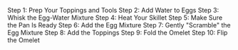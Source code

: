 Step 1: Prep Your Toppings and Tools
Step 2: Add Water to Eggs
Step 3: Whisk the Egg-Water Mixture
Step 4: Heat Your Skillet
Step 5: Make Sure the Pan Is Ready
Step 6: Add the Egg Mixture
Step 7: Gently "Scramble" the Egg Mixture
Step 8: Add the Toppings
Step 9: Fold the Omelet
Step 10: Flip the Omelet